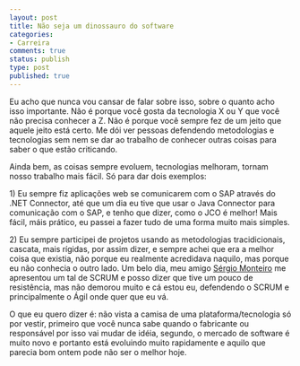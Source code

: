 ```yaml
---
layout: post
title: Não seja um dinossauro do software
categories:
- Carreira
comments: true
status: publish
type: post
published: true
---
```

<p>Eu acho que nunca vou cansar de falar sobre isso, sobre o quanto acho isso importante. Não é porque você gosta da tecnologia X ou Y que você não precisa conhecer a Z. Não é porque você sempre fez de um jeito que aquele jeito está certo. Me dói ver pessoas defendendo metodologias e tecnologias sem nem se dar ao trabalho de conhecer outras coisas para saber o que estão criticando.</p>  <p>Ainda bem, as coisas sempre evoluem, tecnologias melhoram, tornam nosso trabalho mais fácil. Só para dar dois exemplos:</p>  <p>1) Eu sempre fiz aplicações web se comunicarem com o SAP através do .NET Connector, até que um dia eu tive que usar o Java Connector para comunicação com o SAP, e tenho que dizer, como o JCO é melhor! Mais fácil, máis prático, eu passei a fazer tudo de uma forma muito mais simples.</p>  <p>2) Eu sempre participei de projetos usando as metodologias tracidicionais, cascata, mais rígidas, por assim dizer, e sempre achei que era a melhor coisa que existia, não porque eu realmente acredidava naquilo, mas porque eu não conhecia o outro lado. Um belo dia, meu amigo <a href="http://twitter.com/sergiomonteiro" target="_blank">Sérgio Monteiro</a> me apresentou um tal de SCRUM e posso dizer que tive um pouco de resistência, mas não demorou muito e cá estou eu, defendendo o SCRUM e principalmente o Ágil onde quer que eu vá.</p>  <p>O que eu quero dizer é: não vista a camisa de uma plataforma/tecnologia só por vestir, primeiro que você nunca sabe quando o fabricante ou responsável por isso vai mudar de idéia, segundo, o mercado de software é muito novo e portanto está evoluindo muito rapidamente e aquilo que parecia bom ontem pode não ser o melhor hoje.</p>
